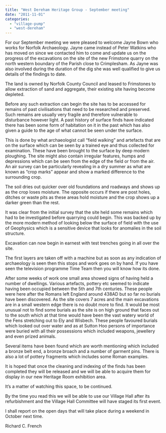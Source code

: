 ```yaml
---
title: "West Dereham Heritage Group - September meeting"
date: "2011-11-01"
categories: 
  - "village-pump"
  - "west-dereham"
---
```


For our September meeting we were pleased to welcome Jayne Bown who works for Norfolk Archaeology. Jayne came instead of Peter Watkins who has moved on since we contacted him to come and update us on the progress of the excavations on the site of the new Frimstone quarry on the north western boundary of the Parish close to Crimplesham. As Jayne was also involved during the duration of the dig she was well qualified to give us details of the findings to date.

The land is owned by Norfolk County Council and leased to Frimstones to allow extraction of sand and aggregate, their existing site having become depleted.

Before any such extraction can begin the site has to be accessed for remains of past civilisations that need to be researched and preserved. Such remains are usually very fragile and therefore vulnerable to disturbance however light. A past history of surface finds have indicated there has been some form of habitation on it in the past which has also given a guide to the age of what cannot be seen under the surface.

This is done by what archaeologist call “field walking” and artefacts that are on the surface which can be seen by a trained eye and thus collected for examination. These have been brought to the surface by deep modern ploughing. The site might also contain irregular features, humps and depressions which can be seen from the edge of the field or from the air. An air survey can be particularly revealing in a dry summer as what are known as “crop marks” appear and show a marked difference to the surrounding crop.

The soil dries out quicker over old foundations and roadways and shows up as the crop loses moisture. The opposite occurs if there are post holes, ditches or waste pits as these areas hold moisture and the crop shows up a darker green than the rest.

It was clear from the initial survey that the site held some remains which had to be investigated before quarrying could begin. This was backed up by the more modern method of looking below the surface of field with the use of Geophysics which is a sensitive device that looks for anomalies in the soil structure.

Excavation can now begin in earnest with test trenches going in all over the site.

The first layers are taken off with a machine but as soon as any indication of archaeology is seen then this stops and work goes on by hand. If you have seen the television programme Time Team then you will know how its done.

After some weeks of work one small area showed signs of having held a number of dwellings. Various artefacts, pottery etc seemed to indicate having been occupied between the 5th and 7th centuries. These people were here after the Romans left England around 438AD but so far no burials have been discovered. As the site covers 7 acres and the main excavations are in a small western edge there is no doubt more to find. It would be most unusual not to find some burials as the site is on high ground that faces out to the south which at that time would have been the vast watery world of the Fens stretching out to Ely and Wisbech. These people favoured burials which looked out over water and as at Sutton Hoo persons of importance were buried with all their possessions which included weapons, jewellery and even prized animals.

Several items have been found which are worth mentioning which included a bronze belt end, a bronze broach and a number of garment pins. There is also a lot of pottery fragments which includes some Roman examples.

It is hoped that once the cleaning and indexing of the finds has been completed they will be released and we will be able to acquire them for display in our new Heritage Room exhibition area.

It’s a matter of watching this space, to be continued.

By the time you read this we will be able to use our Village Hall after its refurbishment and the Village Hall Committee will have staged its first event.

I shall report on the open days that will take place during a weekend in October next time.

Richard C. French
